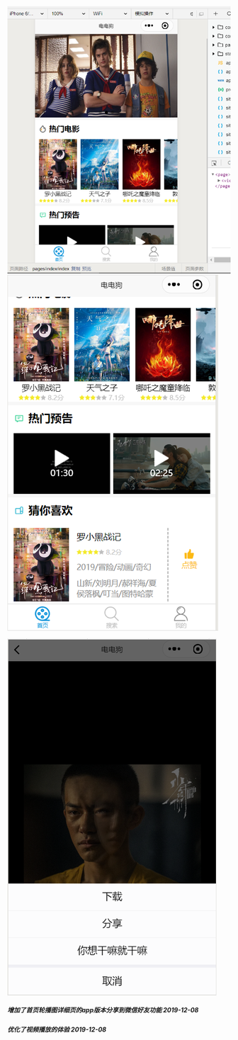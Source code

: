 ![wechat](./static/README/wechat1.png)
![wechat](./static/README/wechat2.png)

![wechat](./static/README/wechat3.png)

##### 增加了首页轮播图详细页的app版本分享到微信好友功能 2019-12-08
##### 优化了视频播放的体验 2019-12-08

